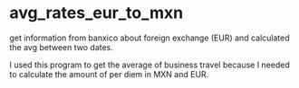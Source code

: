 # avg_rates_eur_to_mxn
get information from banxico about foreign exchange (EUR) and calculated the avg between two dates.

I used this program to get the average of business travel because I needed to calculate the amount of per diem in MXN and EUR. 

